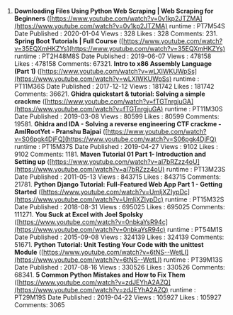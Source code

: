 1. **Downloading Files Using Python Web Scraping | Web Scraping for Beginners** ([https://www.youtube.com/watch?v=0v1kp2JTZMA](https://www.youtube.com/watch?v=0v1kp2JTZMA) runtime : PT7M54S Date Published : 2020-01-04 Views : 328 Likes : 328 Comments: 231. **Spring Boot Tutorials | Full Course** ([https://www.youtube.com/watch?v=35EQXmHKZYs](https://www.youtube.com/watch?v=35EQXmHKZYs) runtime : PT2H48M8S Date Published : 2019-06-07 Views : 478158 Likes : 478158 Comments: 67321. **Intro to x86 Assembly Language (Part 1)** ([https://www.youtube.com/watch?v=wLXIWKUWpSs](https://www.youtube.com/watch?v=wLXIWKUWpSs) runtime : PT11M36S Date Published : 2017-12-12 Views : 181742 Likes : 181742 Comments: 36621. **Ghidra quickstart & tutorial: Solving a simple crackme** ([https://www.youtube.com/watch?v=fTGTnrgjuGA](https://www.youtube.com/watch?v=fTGTnrgjuGA) runtime : PT11M30S Date Published : 2019-03-08 Views : 80599 Likes : 80599 Comments: 19581. **Ghidra and IDA - Solving a reverse engineering CTF crackme - AmIRootYet - Pranshu Bajpai** ([https://www.youtube.com/watch?v=S06pgk4DjFQ](https://www.youtube.com/watch?v=S06pgk4DjFQ) runtime : PT15M37S Date Published : 2019-04-27 Views : 9102 Likes : 9102 Comments: 1181. **Maven Tutorial 01 Part 1- Introduction and Setting up** ([https://www.youtube.com/watch?v=al7bRZzz4oU](https://www.youtube.com/watch?v=al7bRZzz4oU) runtime : PT13M23S Date Published : 2011-05-13 Views : 843715 Likes : 843715 Comments: 21781. **Python Django Tutorial: Full-Featured Web App Part 1 - Getting Started** ([https://www.youtube.com/watch?v=UmljXZIypDc](https://www.youtube.com/watch?v=UmljXZIypDc) runtime : PT15M32S Date Published : 2018-08-31 Views : 695025 Likes : 695025 Comments: 111271. **You Suck at Excel with Joel Spolsky** ([https://www.youtube.com/watch?v=0nbkaYsR94c](https://www.youtube.com/watch?v=0nbkaYsR94c) runtime : PT54M1S Date Published : 2015-09-08 Views : 324139 Likes : 324139 Comments: 51671. **Python Tutorial: Unit Testing Your Code with the unittest Module** ([https://www.youtube.com/watch?v=6tNS--WetLI](https://www.youtube.com/watch?v=6tNS--WetLI) runtime : PT39M13S Date Published : 2017-08-16 Views : 330526 Likes : 330526 Comments: 68341. **5 Common Python Mistakes and How to Fix Them** ([https://www.youtube.com/watch?v=zdJEYhA2AZQ](https://www.youtube.com/watch?v=zdJEYhA2AZQ) runtime : PT29M19S Date Published : 2019-04-22 Views : 105927 Likes : 105927 Comments: 3065
